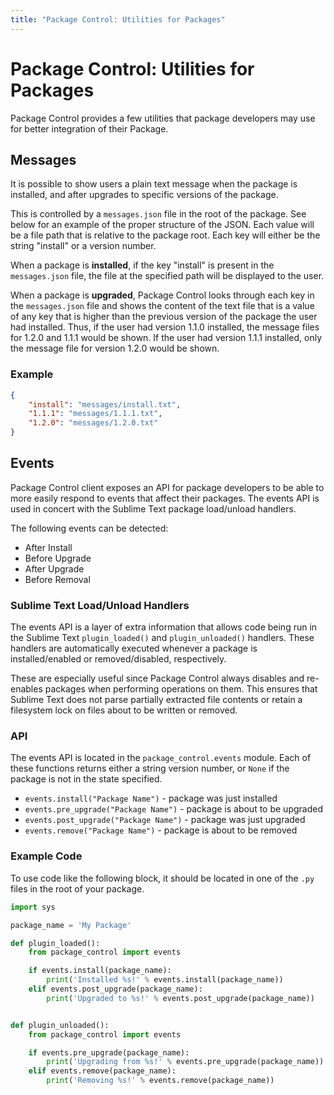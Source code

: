 ```yaml
---
title: "Package Control: Utilities for Packages"
---
```


<!-- https://packagecontrol.io/docs/messaging -->
<!-- https://github.com/wbond/packagecontrol.io/blob/master/app/html/docs/messaging.html -->
<!-- https://github.com/wbond/package_control/blob/master/example-messages.json -->

# Package Control: Utilities for Packages

Package Control provides a few utilities
that package developers may use for better integration
of their Package.


## Messages

It is possible to show users a plain text message
when the package is installed,
and after upgrades to specific versions of the package.

This is controlled by a `messages.json` file in the root of the package.
See below for an example of the proper structure of the JSON.
Each value will be a file path that is relative to the package root.
Each key will either be the string "install" or a version number.

When a package is **installed**,
if the key "install" is present in the `messages.json` file,
the file at the specified path will be displayed to the user.

When a package is **upgraded**,
Package Control looks through each key in the `messages.json` file
and shows the content of the text file that is a value of any key
that is higher than the previous version of the package the user had installed.
Thus, if the user had version 1.1.0 installed,
the message files for 1.2.0 and 1.1.1 would be shown.
If the user had version 1.1.1 installed,
only the message file for version 1.2.0 would be shown.


### Example

```json
{
	"install": "messages/install.txt",
	"1.1.1": "messages/1.1.1.txt",
	"1.2.0": "messages/1.2.0.txt"
}
```


## Events

Package Control client exposes an API for package developers
to be able to more easily respond to events that affect their packages.
The events API is used in concert with
the Sublime Text package load/unload handlers.

The following events can be detected:

* After Install
* Before Upgrade
* After Upgrade
* Before Removal


### Sublime Text Load/Unload Handlers

The events API is a layer of extra information that allows code being run
in the Sublime Text `plugin_loaded()` and `plugin_unloaded()` handlers.
These handlers are automatically executed
whenever a package is installed/enabled or removed/disabled, respectively.

These are especially useful
since Package Control always disables and re-enables packages
when performing operations on them.
This ensures that Sublime Text does not parse partially extracted file contents
or retain a filesystem lock on files about to be written or removed.


### API

The events API is located in the `package_control.events` module.
Each of these functions returns either a string version number,
or `None` if the package is not in the state specified.

* `events.install("Package Name")` - package was just installed
* `events.pre_upgrade("Package Name")` - package is about to be upgraded
* `events.post_upgrade("Package Name")` - package was just upgraded
* `events.remove("Package Name")` - package is about to be removed


### Example Code

To use code like the following block, it should be located
in one of the `.py` files in the root of your package.

```py
import sys

package_name = 'My Package'

def plugin_loaded():
    from package_control import events

    if events.install(package_name):
        print('Installed %s!' % events.install(package_name))
    elif events.post_upgrade(package_name):
        print('Upgraded to %s!' % events.post_upgrade(package_name))


def plugin_unloaded():
    from package_control import events

    if events.pre_upgrade(package_name):
        print('Upgrading from %s!' % events.pre_upgrade(package_name))
    elif events.remove(package_name):
        print('Removing %s!' % events.remove(package_name))
```
